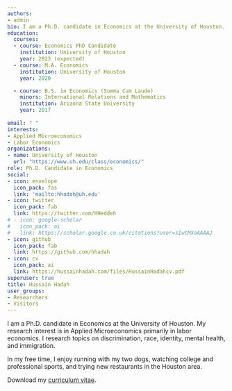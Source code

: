 ```yaml
---
authors:
- admin
bio: I am a Ph.D. candidate in Economics at the University of Houston. My research interest is in Applied Microeconomics primarily in labor economics.
education:
  courses:
  - course: Economics PhD Candidate
    institution: University of Houston
    year: 2023 (expected)
  - course: M.A. Economics
    institution: University of Houston
    year: 2020

  - course: B.S. in Economics (Summa Cum Laude)
    minors: International Relations and Mathematics
    institution: Arizona State University
    year: 2017
  
email: " "
interests:
- Applied Microeconomics
- Labor Economics
organizations:
- name: University of Houston
  url: "https://www.uh.edu/class/economics/"
role: Ph.D. Candidate in Economics
social:
- icon: envelope
  icon_pack: fas
  link: 'mailto:hhadah@uh.edu'
- icon: twitter
  icon_pack: fab
  link: https://twitter.com/HHeddeh
# - icon: google-scholar
#   icon_pack: ai
#   link: https://scholar.google.co.uk/citations?user=sIwtMXoAAAAJ
- icon: github
  icon_pack: fab
  link: https://github.com/hhadah
- icon: cv
  icon_pack: ai
  link: https://hussainhadah.com/files/HussainHadahcv.pdf
superuser: true
title: Hussain Hadah
user_groups:
- Researchers
- Visitors
---
```


I am a Ph.D. candidate in Economics at the University of Houston. My research interest is in Applied Microeconomics primarily in labor economics. I research topics on discrimination, race, identity, mental health, and immigration.

In my free time, I enjoy running with my two dogs, watching college and professional sports, and trying new restaurants in the Houston area. 

Download my [curriculum vitae](https://hussainhadah.com/files/HussainHadahcv.pdf). 